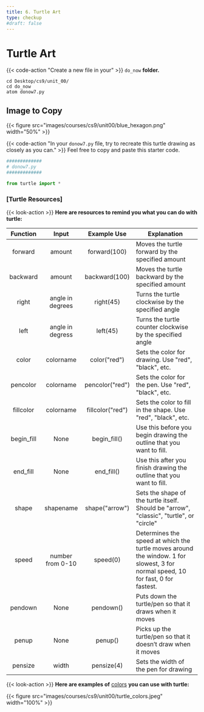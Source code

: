 ```yaml
---
title: 6. Turtle Art
type: checkup
#draft: false
---
```


# Turtle Art

{{< code-action "Create a new file in your" >}} `do_now` **folder.**
```shell
cd Desktop/cs9/unit_00/
cd do_now
atom donow7.py
```
## Image to Copy
{{< figure src="images/courses/cs9/unit00/blue_hexagon.png" width="50%" >}}

{{< code-action "In your `donow7.py` file, try to recreate this turtle drawing as closely as you can." >}} Feel free to copy and paste this starter code. 

```python
#############
# donow7.py
#############

from turtle import *

```
### [Turtle Resources]

{{< look-action >}} **Here are resources to remind you what you can do with turtle:**


| Function |       Input      |   Example Use  | Explanation                                                                                                                      |
|:--------:|:----------------:|:--------------:|----------------------------------------------------------------------------------------------------------------------------------|
|  forward |      amount      |  forward(100)  | Moves the turtle forward by the specified amount                                                                                 |
| backward |      amount      |  backward(100) | Moves the turtle backward by the specified amount                                                                                |
|   right  | angle in degrees |    right(45)   | Turns the turtle clockwise by the specified angle                                                                                |
|   left   | angle in degress |    left(45)    | Turns the turtle counter clockwise by the specified angle                                                                        |
|   color  |     colorname    |  color("red")  | Sets the color for drawing. Use "red", "black", etc.  
|   pencolor  |     colorname    |  pencolor("red")  | Sets the color for the pen. Use "red", "black", etc.  
|   fillcolor  |     colorname    |  fillcolor("red")  | Sets the color to fill in the shape. Use "red", "black", etc.  
|   begin_fill  |     None    |  begin_fill()  | Use this before you begin drawing the outline that you want to fill.  
|   end_fill  |     None    |  end_fill()  | Use this after you finish drawing the outline that you want to fill.    
|   shape  |     shapename    | shape("arrow") | Sets the shape of the turtle itself. Should be "arrow", "classic", "turtle", or "circle"                                                                              |
|   speed  | number from 0-10 |    speed(0)    | Determines the speed at which the turtle moves around the window. 1 for slowest, 3 for normal speed, 10 for fast, 0 for fastest. |
|  pendown |       None       |    pendown()   | Puts down the turtle/pen so that it draws when it moves                                                                          |
|   penup  |       None       |     penup()    | Picks up the turtle/pen so that it doesn’t draw when it moves                                                                    |
| pensize  |       width      |   pensize(4)   | Sets the width of the pen for drawing      

{{< look-action >}} **Here are examples of** [colors](http://pudgyfish123.weebly.com/pythonroom.html) **you can use with turtle:**

{{< figure src="images/courses/cs9/unit00/turtle_colors.jpeg" width="100%"  >}}

